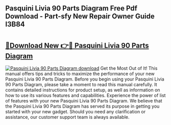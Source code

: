 ## Pasquini Livia 90 Parts Diagram Free Pdf Download - Part-sfy New Repair Owner Guide l3B84

# <h2><a href="http://dfklz4.blite.top/?on=Pasquini+Livia+90+Parts+Diagram">🔗Download New 👉🔴 Pasquini Livia 90 Parts Diagram</a></h2>

[![Pasquini Livia 90 Parts Diagram download](https://i.imgur.com/lujVjoI.png)](http://dfklz4.blite.top/?on=Pasquini+Livia+90+Parts+Diagram)
Get the Most Out of It! This manual offers tips and tricks to maximize the performance of your new Pasquini Livia 90 Parts Diagram. Before you begin using your Pasquini Livia 90 Parts Diagram, please take a moment to read this manual carefully. It contains detailed instructions for product setup, as well as information on how to use its various features and capabilities. Experience the power of list of features with your new Pasquini Livia 90 Parts Diagram. We believe that the Pasquini Livia 90 Parts Diagram has served its purpose in getting you started with your new gadget. Should you need any clarification or assistance, our customer support team is always available.
